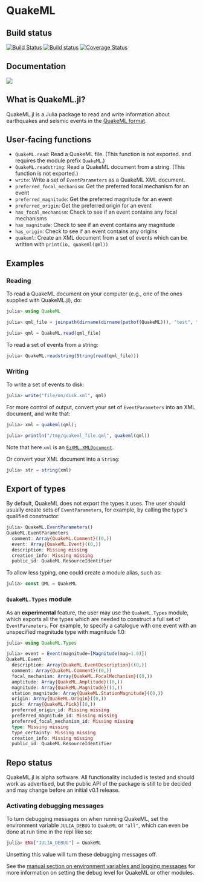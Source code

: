# QuakeML

## Build status

[![Build Status](https://travis-ci.org/anowacki/QuakeML.jl.svg?branch=master)](https://travis-ci.org/anowacki/QuakeML.jl)
[![Build status](https://ci.appveyor.com/api/projects/status/v0c5uj3s6nf9v026/branch/master?svg=true)](https://ci.appveyor.com/project/AndyNowacki/quakeml-jl/branch/master)
[![Coverage Status](https://coveralls.io/repos/github/anowacki/QuakeML.jl/badge.svg?branch=master)](https://coveralls.io/github/anowacki/QuakeML.jl?branch=master)

## Documentation
<!-- [![](https://img.shields.io/badge/docs-stable-blue.svg)](https://anowacki.github.io/QuakeML.jl/stable) -->
[![](https://img.shields.io/badge/docs-dev-blue.svg)](https://anowacki.github.io/QuakeML.jl/dev)

## What is QuakeML.jl?

QuakeML.jl is a Julia package to read and write information about
earthquakes and seismic events in the
[QuakeML format](https://quake.ethz.ch/quakeml).

## User-facing functions
- `QuakeML.read`: Read a QuakeML file.  (This function is not exported.
  and requires the module prefix `QuakeML`.)
- `QuakeML.readstring`: Read a QuakeML document from a string.  (This 
  function is not exported.)
- `write`: Write a set of `EventParameters` as a QuakeML XML document.
- `preferred_focal_mechanism`: Get the preferred focal mechanism for an event
- `preferred_magnitude`: Get the preferred magnitude for an event
- `preferred_origin`: Get the preferred origin for an event
- `has_focal_mechanism`: Check to see if an event contains any
  focal mechanisms
- `has_magnitude`: Check to see if an event contains any magnitude
- `has_origin`: Check to see if an event contains any origins
- `quakeml`: Create an XML document from a set of events which can
  be written with `print(io, quakeml(qml))`

## Examples

### Reading
To read a QuakeML document on your computer (e.g., one of the ones
supplied with QuakeML.jl), do:
```julia
julia> using QuakeML

julia> qml_file = joinpath(dirname(dirname(pathof(QuakeML))), "test", "data", "nepal_mw7.2.qml");

julia> qml = QuakeML.read(qml_file)
```

To read a set of events from a string:
```julia
julia> QuakeML.readstring(String(read(qml_file)))
```

### Writing
To write a set of events to disk:
```julia
julia> write("file/on/disk.xml", qml)
```

For more control of output, convert your set of `EventParameters`
into an XML document, and write that:
```julia
julia> xml = quakeml(qml);

julia> println("/tmp/quakeml_file.qml", quakeml(qml))
```

Note that here `xml` is an
[`EzXML.XMLDocument`](https://bicycle1885.github.io/EzXML.jl/stable/manual/).

Or convert your XML document into a `String`:
```julia
julia> str = string(xml)
```

## Export of types

By default, QuakeML does not export the types it uses.  The user should
usually create sets of `EventParameters`, for example, by calling the
type's qualified constructor:
```julia
julia> QuakeML.EventParameters()
QuakeML.EventParameters
  comment: Array{QuakeML.Comment}((0,))
  event: Array{QuakeML.Event}((0,))
  description: Missing missing
  creation_info: Missing missing
  public_id: QuakeML.ResourceIdentifier
```

To allow less typing, one could create a module alias, such as:
```julia
julia> const QML = QuakeML
```

### `QuakeML.Types` module
As an **experimental** feature, the user may use the `QuakeML.Types`
module, which exports all the types which are needed to construct a
full set of `EventParameters`.  For example, to specify a catalogue
with one event with an unspecified magnitude type with magnitude 1.0:

```julia
julia> using QuakeML.Types

julia> event = Event(magnitude=[Magnitude(mag=1.0)])
QuakeML.Event
  description: Array{QuakeML.EventDescription}((0,))
  comment: Array{QuakeML.Comment}((0,))
  focal_mechanism: Array{QuakeML.FocalMechanism}((0,))
  amplitude: Array{QuakeML.Amplitude}((0,))
  magnitude: Array{QuakeML.Magnitude}((1,))
  station_magnitude: Array{QuakeML.StationMagnitude}((0,))
  origin: Array{QuakeML.Origin}((0,))
  pick: Array{QuakeML.Pick}((0,))
  preferred_origin_id: Missing missing
  preferred_magnitude_id: Missing missing
  preferred_focal_mechanism_id: Missing missing
  type: Missing missing
  type_certainty: Missing missing
  creation_info: Missing missing
  public_id: QuakeML.ResourceIdentifier
```

## Repo status

QuakeML.jl is alpha software.  All functionality included is tested
and should work as advertised, but the public API of the package is
still to be decided and may change before an initial v0.1 release.

### Activating debugging messages
To turn debugging messages on when running QuakeML, set the
environment variable `JULIA_DEBUG` to `QuakeML` or `"all"`, which can
even be done at run time in the repl like so:
```julia
julia> ENV["JULIA_DEBUG"] = QuakeML
```

Unsetting this value will turn these debugging messages off.

See the [manual section on environment variables and logging messages](https://docs.julialang.org/en/v1/stdlib/Logging/#Environment-variables-1) for more information on setting the debug level for QuakeML or other modules.
